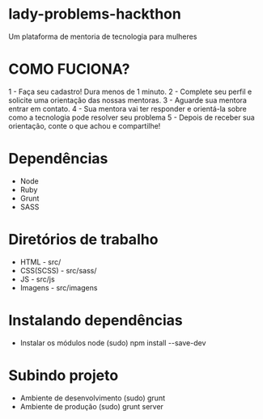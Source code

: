 # lady-problems-hackthon

Um plataforma de mentoria de tecnologia para mulheres

# COMO FUCIONA?
1 - Faça seu cadastro! Dura menos de 1 minuto.
2 - Complete seu perfil e solicite uma orientação das nossas mentoras.
3 - Aguarde sua mentora entrar em contato.
4 - Sua mentora vai ter responder e orientá-la sobre como a tecnologia pode resolver seu problema
5 - Depois de receber sua orientação, conte o que achou e compartilhe!

# Dependências
- Node
- Ruby
- Grunt
- SASS

# Diretórios de trabalho
- HTML - src/
- CSS(SCSS) - src/sass/
- JS - src/js
- Imagens - src/imagens

# Instalando dependências
- Instalar os módulos node (sudo) npm install --save-dev


# Subindo projeto
- Ambiente de desenvolvimento (sudo) grunt
- Ambiente de produção (sudo) grunt server
